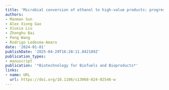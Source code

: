 ```yaml
---
title: 'Microbial conversion of ethanol to high-value products: progress and challenges'
authors:
- Manman Sun
- Alex Xiong Gao
- Xiuxia Liu
- Zhonghu Bai
- Peng Wang
- Rodrigo Ledesma‐Amaro
date: '2024-01-01'
publishDate: '2025-04-29T16:28:11.042189Z'
publication_types:
- manuscript
publication: '*Biotechnology for Biofuels and Bioproducts*'
links:
- name: URL
  url: https://doi.org/10.1186/s13068-024-02546-w
---
```

